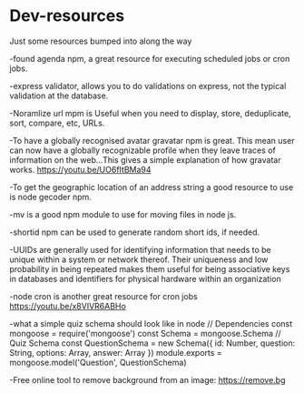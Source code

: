 # Dev-resources
Just some resources bumped into along the way

-found agenda npm, a great resource for executing scheduled jobs or cron jobs.

-express validator, allows you to do validations on express, not the typical validation at the database.

-Noramlize url mpm is Useful when you need to display, store, deduplicate, sort, compare, etc, URLs.

-To have a globally recognised avatar gravatar npm is great. This mean user can now have a globally recognizable profile when they leave traces of information on the web...This gives a simple explanation of how gravatar works. https://youtu.be/UO6fItBMa94

-To get the geographic location of an address string a good resource to use is node gecoder npm.

-mv is a good npm module to use for moving files in node js.

-shortid npm can be used to generate random short ids, if needed.

-UUIDs are generally used for identifying information that needs to be unique within a system or network thereof. Their uniqueness and low probability in being repeated makes them useful for being associative keys in databases and identifiers for physical hardware within an organization

-node cron is another great resource for cron jobs https://youtu.be/x8VIVR6ABHo


-what a simple quiz schema should look like in node
// Dependencies
const mongoose = require('mongoose')
const Schema = mongoose.Schema
// Quiz Schema
const QuestionSchema = new Schema({ id: Number, question: String, options: Array, answer: Array })
module.exports = mongoose.model('Question', QuestionSchema)

-Free online tool to remove background from an image: https://remove.bg
